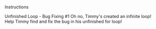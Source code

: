 Instructions

Unfinished Loop - Bug Fixing #1
Oh no, Timmy's created an infinite loop! Help Timmy find and fix the bug in his unfinished for loop!

